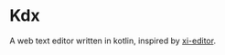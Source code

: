 # Kdx

A web text editor written in kotlin, inspired by [xi-editor](https://github.com/xi-editor/xi-editor/tree/master).